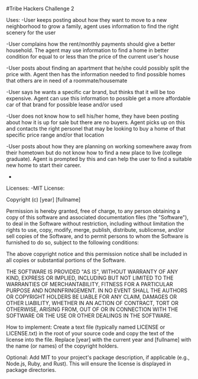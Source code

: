 ﻿#Tribe Hackers Challenge 2
 
 Uses:
-User keeps posting about how they want to move to a new neighborhood to grow a family, agent uses information to find the right scenery for the user 

-User complains how the rent/monthly payments should give a better household. The agent may use information to find a home in better condition for equal to or less than the price of the current user's house 

-User posts about finding an apartment that he/she could possibly split the price with. Agent then has the information needed to find possible homes that others are in need of a roommate/housemate

-User says he wants a specific car brand, but thinks that it will be too expensive. Agent can use this information to possible get a more affordable car of that brand for possible lease and/or used

-User does not know how to sell his/her home, they have been posting about how it is up for sale but there are no buyers. Agent picks up on this and contacts the right personel that may be looking to buy a home of that specific price range and/or that location

-User posts about how they are planning on working somewhere away from their hometown but do not know how to find a new place to live (college graduate). Agent is prompted by this and can help the user to find a suitable new home to start their career. 

-
Licenses:
-MIT License:

Copyright (c) [year] [fullname]

Permission is hereby granted, free of charge, to any person obtaining a copy
of this software and associated documentation files (the "Software"), to deal
in the Software without restriction, including without limitation the rights
to use, copy, modify, merge, publish, distribute, sublicense, and/or sell
copies of the Software, and to permit persons to whom the Software is
furnished to do so, subject to the following conditions:

The above copyright notice and this permission notice shall be included in all
copies or substantial portions of the Software.

THE SOFTWARE IS PROVIDED "AS IS", WITHOUT WARRANTY OF ANY KIND, EXPRESS OR
IMPLIED, INCLUDING BUT NOT LIMITED TO THE WARRANTIES OF MERCHANTABILITY,
FITNESS FOR A PARTICULAR PURPOSE AND NONINFRINGEMENT. IN NO EVENT SHALL THE
AUTHORS OR COPYRIGHT HOLDERS BE LIABLE FOR ANY CLAIM, DAMAGES OR OTHER
LIABILITY, WHETHER IN AN ACTION OF CONTRACT, TORT OR OTHERWISE, ARISING FROM,
OUT OF OR IN CONNECTION WITH THE SOFTWARE OR THE USE OR OTHER DEALINGS IN THE
SOFTWARE.


How to implement:
Create a text file (typically named LICENSE or LICENSE.txt) in the root of your source code and copy the text of the license into the file. Replace [year] with the current year and [fullname] with the name (or names) of the copyright holders.

Optional: Add MIT to your project's package description, if applicable (e.g., Node.js, Ruby, and Rust). This will ensure the license is displayed in package directories.
